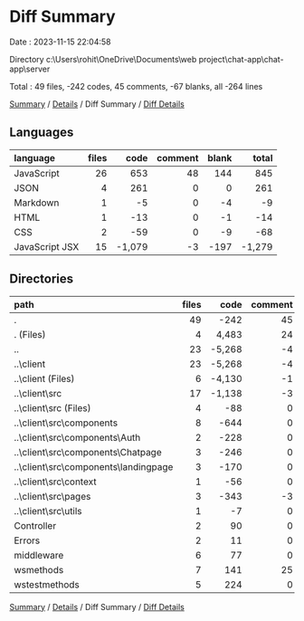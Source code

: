 # Diff Summary

Date : 2023-11-15 22:04:58

Directory c:\\Users\\rohit\\OneDrive\\Documents\\web project\\chat-app\\chat-app\\server

Total : 49 files,  -242 codes, 45 comments, -67 blanks, all -264 lines

[Summary](results.md) / [Details](details.md) / Diff Summary / [Diff Details](diff-details.md)

## Languages
| language | files | code | comment | blank | total |
| :--- | ---: | ---: | ---: | ---: | ---: |
| JavaScript | 26 | 653 | 48 | 144 | 845 |
| JSON | 4 | 261 | 0 | 0 | 261 |
| Markdown | 1 | -5 | 0 | -4 | -9 |
| HTML | 1 | -13 | 0 | -1 | -14 |
| CSS | 2 | -59 | 0 | -9 | -68 |
| JavaScript JSX | 15 | -1,079 | -3 | -197 | -1,279 |

## Directories
| path | files | code | comment | blank | total |
| :--- | ---: | ---: | ---: | ---: | ---: |
| . | 49 | -242 | 45 | -67 | -264 |
| . (Files) | 4 | 4,483 | 24 | 48 | 4,555 |
| .. | 23 | -5,268 | -4 | -216 | -5,488 |
| ..\\client | 23 | -5,268 | -4 | -216 | -5,488 |
| ..\\client (Files) | 6 | -4,130 | -1 | -10 | -4,141 |
| ..\\client\\src | 17 | -1,138 | -3 | -206 | -1,347 |
| ..\\client\\src (Files) | 4 | -88 | 0 | -15 | -103 |
| ..\\client\\src\\components | 8 | -644 | 0 | -68 | -712 |
| ..\\client\\src\\components\\Auth | 2 | -228 | 0 | -19 | -247 |
| ..\\client\\src\\components\\Chatpage | 3 | -246 | 0 | -33 | -279 |
| ..\\client\\src\\components\\landingpage | 3 | -170 | 0 | -16 | -186 |
| ..\\client\\src\\context | 1 | -56 | 0 | -17 | -73 |
| ..\\client\\src\\pages | 3 | -343 | -3 | -106 | -452 |
| ..\\client\\src\\utils | 1 | -7 | 0 | 0 | -7 |
| Controller | 2 | 90 | 0 | 22 | 112 |
| Errors | 2 | 11 | 0 | 1 | 12 |
| middleware | 6 | 77 | 0 | 16 | 93 |
| wsmethods | 7 | 141 | 25 | 37 | 203 |
| wstestmethods | 5 | 224 | 0 | 25 | 249 |

[Summary](results.md) / [Details](details.md) / Diff Summary / [Diff Details](diff-details.md)
